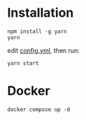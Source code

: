 # Installation 

```
npm install -g yarn
yarn
```
edit [config.yml](https://github.com/Cyclops789/rumble-notifier/blob/main/config.yml), then run:
```
yarn start
```

# Docker
```
docker compose up -d
```
